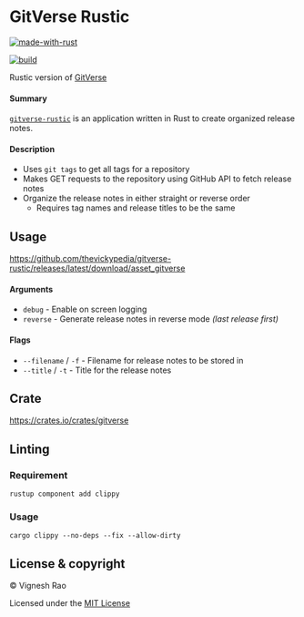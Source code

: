 # GitVerse Rustic

[![made-with-rust](https://img.shields.io/badge/Made%20with-Rust-black?style=for-the-badge&logo=Rust)][rust]

[![build](https://github.com/thevickypedia/gitverse-rustic/actions/workflows/rust.yml/badge.svg)][build]

Rustic version of [GitVerse][3]

#### Summary
[`gitverse-rustic`][1] is an application written in Rust to create organized release notes.

#### Description
- Uses `git tags` to get all tags for a repository
- Makes GET requests to the repository using GitHub API to fetch release notes
- Organize the release notes in either straight or reverse order
  - Requires tag names and release titles to be the same

## Usage

https://github.com/thevickypedia/gitverse-rustic/releases/latest/download/asset_gitverse

#### Arguments
- `debug` - Enable on screen logging
- `reverse` - Generate release notes in reverse mode _(last release first)_

#### Flags
- `--filename` / `-f` - Filename for release notes to be stored in
- `--title` / `-t` - Title for the release notes

## Crate
https://crates.io/crates/gitverse

## Linting
### Requirement
```shell
rustup component add clippy
```
### Usage
```shell
cargo clippy --no-deps --fix --allow-dirty
```

## License & copyright

&copy; Vignesh Rao

Licensed under the [MIT License][2]

[1]: https://github.com/thevickypedia/gitverse-rustic
[2]: https://github.com/thevickypedia/gitverse-rustic/blob/main/LICENSE
[3]: https://github.com/thevickypedia/gitverse
[build]: https://github.com/thevickypedia/gitverse-rustic/actions/workflows/rust.yml
[rust]: https://www.rust-lang.org/
